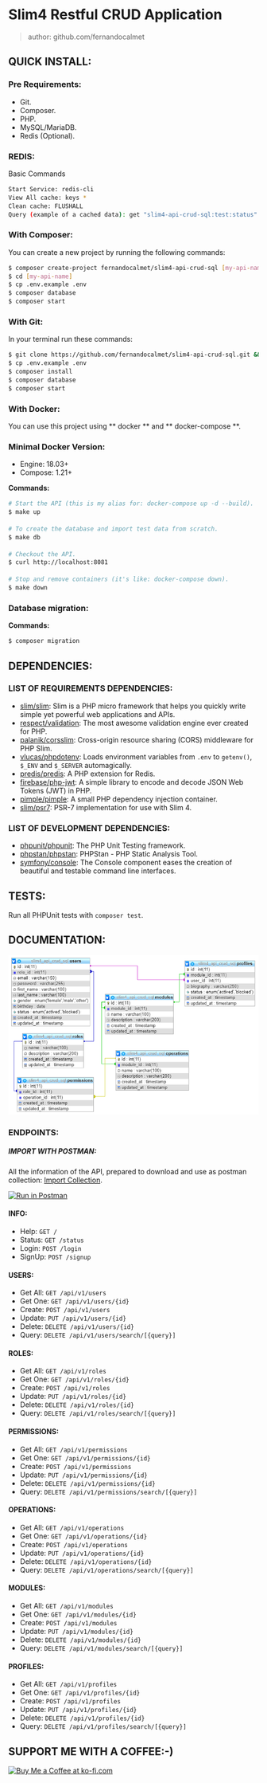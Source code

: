 # Slim4 Restful CRUD Application
> author: github.com/fernandocalmet  
  

## QUICK INSTALL:

### Pre Requirements:

- Git.
- Composer.
- PHP.
- MySQL/MariaDB.
- Redis (Optional).

### REDIS:

Basic Commands

```bash
Start Service: redis-cli
View All cache: keys *
Clean cache: FLUSHALL
Query (example of a cached data): get "slim4-api-crud-sql:test:status"
```

### With Composer:

You can create a new project by running the following commands:

```bash
$ composer create-project fernandocalmet/slim4-api-crud-sql [my-api-name]
$ cd [my-api-name]
$ cp .env.example .env
$ composer database
$ composer start
```


### With Git:

In your terminal run these commands:

```bash
$ git clone https://github.com/fernandocalmet/slim4-api-crud-sql.git && cd slim4-api-crud-sql
$ cp .env.example .env
$ composer install
$ composer database
$ composer start
```

### With Docker:

You can use this project using ** docker ** and ** docker-compose **.


### Minimal Docker Version:

* Engine: 18.03+
* Compose: 1.21+


**Commands:**

```bash
# Start the API (this is my alias for: docker-compose up -d --build).
$ make up

# To create the database and import test data from scratch.
$ make db

# Checkout the API.
$ curl http://localhost:8081

# Stop and remove containers (it's like: docker-compose down).
$ make down
```

### Database migration:

**Commands:**

```bash
$ composer migration
```

## DEPENDENCIES:

### LIST OF REQUIREMENTS DEPENDENCIES:

- [slim/slim](https://github.com/slimphp/Slim): Slim is a PHP micro framework that helps you quickly write simple yet powerful web applications and APIs.
- [respect/validation](https://github.com/Respect/Validation): The most awesome validation engine ever created for PHP.
- [palanik/corsslim](https://github.com/palanik/CorsSlim): Cross-origin resource sharing (CORS) middleware for PHP Slim.
- [vlucas/phpdotenv](https://github.com/vlucas/phpdotenv): Loads environment variables from `.env` to `getenv()`, `$_ENV` and `$_SERVER` automagically.
- [predis/predis](https://github.com/phpredis/phpredis): A PHP extension for Redis.
- [firebase/php-jwt](https://github.com/firebase/php-jwt): A simple library to encode and decode JSON Web Tokens (JWT) in PHP.
- [pimple/pimple](https://github.com/silexphp/Pimple): A small PHP dependency injection container.
- [slim/psr7](https://github.com/slimphp/Slim-Psr7): PSR-7 implementation for use with Slim 4.

### LIST OF DEVELOPMENT DEPENDENCIES:

- [phpunit/phpunit](https://github.com/sebastianbergmann/phpunit): The PHP Unit Testing framework.
- [phpstan/phpstan](https://github.com/phpstan/phpstan): PHPStan - PHP Static Analysis Tool.
- [symfony/console](https://github.com/symfony/console): The Console component eases the creation of beautiful and testable command line interfaces.


## TESTS:

Run all PHPUnit tests with `composer test`.

## DOCUMENTATION:

![Database diagram](extras/img/database.png)

### ENDPOINTS:

##### IMPORT WITH POSTMAN:
All the information of the API, prepared to download and use as postman collection: [Import Collection](https://www.getpostman.com/collections/cb7f3d187ce635836339).

[![Run in Postman](https://run.pstmn.io/button.svg)](https://www.getpostman.com/collections/cb7f3d187ce635836339)

#### INFO:
- Help: `GET /`
- Status: `GET /status`
- Login: `POST /login`
- SignUp: `POST /signup`


#### USERS:
- Get All: `GET /api/v1/users`
- Get One: `GET /api/v1/users/{id}`
- Create: `POST /api/v1/users`
- Update: `PUT /api/v1/users/{id}`
- Delete: `DELETE /api/v1/users/{id}`
- Query: `DELETE /api/v1/users/search/[{query}]`

#### ROLES:
- Get All: `GET /api/v1/roles`
- Get One: `GET /api/v1/roles/{id}`
- Create: `POST /api/v1/roles`
- Update: `PUT /api/v1/roles/{id}`
- Delete: `DELETE /api/v1/roles/{id}`
- Query: `DELETE /api/v1/roles/search/[{query}]`

#### PERMISSIONS:
- Get All: `GET /api/v1/permissions`
- Get One: `GET /api/v1/permissions/{id}`
- Create: `POST /api/v1/permissions`
- Update: `PUT /api/v1/permissions/{id}`
- Delete: `DELETE /api/v1/permissions/{id}`
- Query: `DELETE /api/v1/permissions/search/[{query}]`

#### OPERATIONS:
- Get All: `GET /api/v1/operations`
- Get One: `GET /api/v1/operations/{id}`
- Create: `POST /api/v1/operations`
- Update: `PUT /api/v1/operations/{id}`
- Delete: `DELETE /api/v1/operations/{id}`
- Query: `DELETE /api/v1/operations/search/[{query}]`

#### MODULES:
- Get All: `GET /api/v1/modules`
- Get One: `GET /api/v1/modules/{id}`
- Create: `POST /api/v1/modules`
- Update: `PUT /api/v1/modules/{id}`
- Delete: `DELETE /api/v1/modules/{id}`
- Query: `DELETE /api/v1/modules/search/[{query}]`

#### PROFILES:
- Get All: `GET /api/v1/profiles`
- Get One: `GET /api/v1/profiles/{id}`
- Create: `POST /api/v1/profiles`
- Update: `PUT /api/v1/profiles/{id}`
- Delete: `DELETE /api/v1/profiles/{id}`
- Query: `DELETE /api/v1/profiles/search/[{query}]`

  
## SUPPORT ME WITH A COFFEE:-)

<a href='https://ko-fi.com/fernandocalmet' target='_blank'>
  <img height='36' style='border:0px;height:36px;' src='https://az743702.vo.msecnd.net/cdn/kofi3.png?v=2' border='0' alt='Buy Me a Coffee at ko-fi.com' />
</a>
